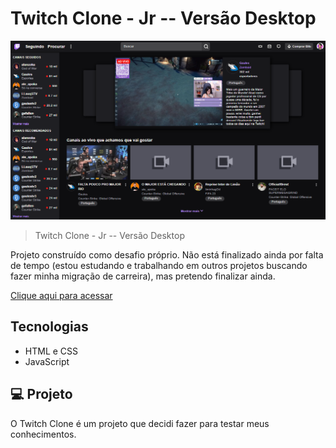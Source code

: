# Twitch Clone - Jr -- Versão Desktop

![preview](./assets/public/print.png)

> Twitch Clone - Jr -- Versão Desktop

Projeto construído como desafio próprio. Não está finalizado ainda por falta de tempo (estou estudando e trabalhando em outros projetos buscando fazer minha migração de carreira), mas pretendo finalizar ainda.


[Clique aqui para acessar](https://paulomarquesdev.github.io/twitch-clone-jr--desktop/)

## Tecnologias

- HTML e CSS
- JavaScript

## 💻 Projeto

O Twitch Clone é um projeto que decidi fazer para testar meus conhecimentos.
